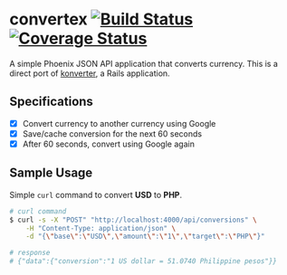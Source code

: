 # convertex [![Build Status](https://travis-ci.org/wnuqui/convertex.png?branch=master)](https://travis-ci.org/wnuqui/convertex)  [![Coverage Status](https://coveralls.io/repos/github/wnuqui/convertex/badge.svg?branch=master)](https://coveralls.io/github/wnuqui/convertex?branch=master)

A simple Phoenix JSON API application that converts currency. This is a direct port of [konverter](https://github.com/wnuqui/konverter), a Rails application.

## Specifications
- [x] Convert currency to another currency using Google
- [x] Save/cache conversion for the next 60 seconds
- [x] After 60 seconds, convert using Google again

## Sample Usage

Simple `curl` command to convert **USD** to **PHP**.

```bash
# curl command
$ curl -s -X "POST" "http://localhost:4000/api/conversions" \
	-H "Content-Type: application/json" \
	-d "{\"base\":\"USD\",\"amount\":\"1\",\"target\":\"PHP\"}"

# response
# {"data":{"conversion":"1 US dollar = 51.0740 Philippine pesos"}}
```

